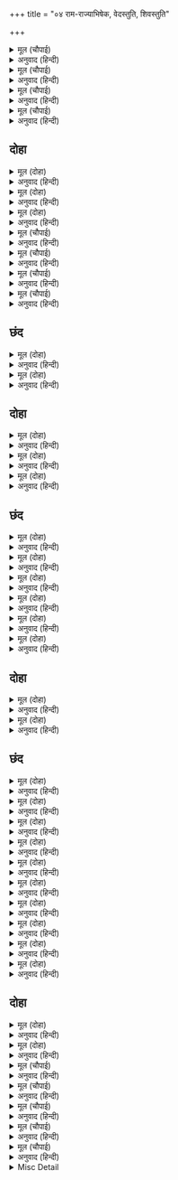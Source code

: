 +++
title = "०४ राम-राज्याभिषेक, वेदस्तुति, शिवस्तुति"

+++


<details><summary>मूल (चौपाई)</summary>

अवधपुरी अति रुचिर बनाई।  
देवन्ह सुमन बृष्टि झरि लाई॥  
राम कहा सेवकन्ह बुलाई।  
प्रथम सखन्ह अन्हवावहु जाई॥
</details>

<details><summary>अनुवाद (हिन्दी)</summary>

अवधपुरी बहुत ही सुन्दर सजायी गयी। देवताओंने पुष्पोंकी वर्षाकी झड़ी लगा दी। श्रीरामचन्द्रजीने सेवकोंको बुलाकर कहा कि तुमलोग जाकर पहले मेरे सखाओंको स्नान कराओ॥ १॥
</details>

<details><summary>मूल (चौपाई)</summary>

सुनत बचन जहँ तहँ जन धाए।  
सुग्रीवादि तुरत अन्हवाए॥  
पुनि करुनानिधि भरतु हँकारे।  
निज कर राम जटा निरुआरे॥
</details>

<details><summary>अनुवाद (हिन्दी)</summary>

भगवान् के वचन सुनते ही सेवक जहाँ-तहाँ दौड़े और तुरंत ही उन्होंने सुग्रीवादिको स्नान कराया। फिर करुणानिधान श्रीरामजीने भरतजीको बुलाया और उनकी जटाओंको अपने हाथोंसे सुलझाया॥ २॥
</details>

<details><summary>मूल (चौपाई)</summary>

अन्हवाए प्रभु तीनिउ भाई।  
भगत बछल कृपाल रघुराई॥  
भरत भाग्य प्रभु कोमलताई।  
सेष कोटि सत सकहिं न गाई॥
</details>

<details><summary>अनुवाद (हिन्दी)</summary>

तदनन्तर भक्तवत्सल कृपालु प्रभु श्रीरघुनाथजीने तीनों भाइयोंको स्नान कराया। भरतजीका भाग्य और प्रभुकी कोमलताका वर्णन अरबों शेषजी भी नहीं कर सकते॥ ३॥
</details>

<details><summary>मूल (चौपाई)</summary>

पुनि निज जटा राम बिबराए।  
गुर अनुसासन मागि नहाए॥  
करि मज्जन प्रभु भूषन साजे।  
अंग अनंग देखि सत लाजे॥
</details>

<details><summary>अनुवाद (हिन्दी)</summary>

फिर श्रीरामजीने अपनी जटाएँ खोलीं और गुरुजीकी आज्ञा माँगकर स्नान किया। स्नान करके प्रभुने आभूषण धारण किये। उनके (सुशोभित) अङ्गोंको देखकर सैकड़ों (असंख्य) कामदेव लजा गये॥ ४॥
</details>

## दोहा


<details><summary>मूल (दोहा)</summary>

सासुन्ह सादर जानकिहि मज्जन तुरत कराइ।  
दिब्य बसन बर भूषन अँग अँग सजे बनाइ॥ ११(क)॥
</details>

<details><summary>अनुवाद (हिन्दी)</summary>

(इधर) सासुओंने जानकीजीको आदरके साथ तुरंत ही स्नान कराके उनके अङ्ग-अङ्गमें दिव्य वस्त्र और श्रेष्ठ आभूषण भलीभाँति सजा दिये (पहना दिये)॥ ११(क)॥
</details>

<details><summary>मूल (दोहा)</summary>

राम बाम दिसि सोभति रमा रूप गुन खानि।  
देखि मातु सब हरषीं जन्म सुफल निज जानि॥ ११(ख)॥
</details>

<details><summary>अनुवाद (हिन्दी)</summary>

श्रीरामके बायीं ओर रूप और गुणोंकी खान रमा (श्रीजानकीजी) शोभित हो रही हैं। उन्हें देखकर सब माताएँ अपना जन्म (जीवन) सफल समझकर हर्षित हुईं॥ ११(ख)॥
</details>

<details><summary>मूल (दोहा)</summary>

सुनु खगेस तेहि अवसर ब्रह्मा सिव मुनि बृंद।  
चढ़ि बिमान आए सब सुर देखन सुखकंद॥ ११(ग)॥
</details>

<details><summary>अनुवाद (हिन्दी)</summary>

(काकभुशुण्डिजी कहते हैं—) हे पक्षिराज गरुड़जी! सुनिये; उस समय ब्रह्माजी, शिवजी और मुनियोंके समूह तथा विमानोंपर चढ़कर सब देवता आनन्दकन्द भगवान् के दर्शन करनेके लिये आये॥ ११(ग)॥
</details>

<details><summary>मूल (चौपाई)</summary>

प्रभु बिलोकि मुनि मन अनुरागा।  
तुरत दिब्य सिंघासन मागा॥  
रबि सम तेज सो बरनि न जाई।  
बैठे राम द्विजन्ह सिरु नाई॥
</details>

<details><summary>अनुवाद (हिन्दी)</summary>

प्रभुको देखकर मुनि वसिष्ठजीके मनमें प्रेम भर आया। उन्होंने तुरंत ही दिव्य सिंहासन मँगवाया, जिसका तेज सूर्यके समान था। उसका सौन्दर्य वर्णन नहीं किया जा सकता। ब्राह्मणोंको सिर नवाकर श्रीरामचन्द्रजी उसपर विराज गये॥ १॥
</details>

<details><summary>मूल (चौपाई)</summary>

जनकसुता समेत रघुराई।  
पेखि प्रहरषे मुनि समुदाई॥  
बेद मंत्र तब द्विजन्ह उचारे।  
नभ सुर मुनि जय जयति पुकारे॥
</details>

<details><summary>अनुवाद (हिन्दी)</summary>

श्रीजानकीजीके सहित श्रीरघुनाथजीको देखकर मुनियोंका समुदाय अत्यन्त ही हर्षित हुआ। तब ब्राह्मणोंने वेदमन्त्रोंका उच्चारण किया। आकाशमें देवता और मुनि ‘जय हो, जय हो’ ऐसी पुकार करने लगे॥ २॥
</details>

<details><summary>मूल (चौपाई)</summary>

प्रथम तिलक बसिष्ट मुनि कीन्हा।  
पुनि सब बिप्रन्ह आयसु दीन्हा॥  
सुत बिलोकि हरषीं महतारी।  
बार बार आरती उतारी॥
</details>

<details><summary>अनुवाद (हिन्दी)</summary>

(सबसे) पहले मुनि वसिष्ठजीने तिलक किया। फिर उन्होंने सब ब्राह्मणोंको (तिलक करनेकी) आज्ञा दी। पुत्रको राजसिंहासनपर देखकर माताएँ हर्षित हुईं और उन्होंने बार-बार आरती उतारी॥ ३॥
</details>

<details><summary>मूल (चौपाई)</summary>

बिप्रन्ह दान बिबिध बिधि दीन्हे।  
जाचक सकल अजाचक कीन्हे॥  
सिंघासन पर त्रिभुअन साईं।  
देखि सुरन्ह दुंदुभीं बजाईं॥
</details>

<details><summary>अनुवाद (हिन्दी)</summary>

उन्होंने ब्राह्मणोंको अनेकों प्रकारके दान दिये और सम्पूर्ण याचकोंको अयाचक बना दिया (मालामाल कर दिया)। त्रिभुवनके स्वामी श्रीरामचन्द्रजीको (अयोध्याके) सिंहासनपर (विराजित) देखकर देवताओंने नगाड़े बजाये॥ ४॥
</details>

## छंद


<details><summary>मूल (दोहा)</summary>

नभ दुंदुभीं बाजहिं बिपुल गंधर्ब किंनर गावहीं।  
नाचहिं अपछरा बृंद परमानंद सुर मुनि पावहीं॥  
भरतादि अनुज बिभीषनांगद हनुमदादि समेत ते।  
गहें छत्र चामर ब्यजन धनु असि चर्म सक्ति बिराजते॥
</details>

<details><summary>अनुवाद (हिन्दी)</summary>

आकाशमें बहुत-से नगाड़े बज रहे हैं। गन्धर्व और किन्नर गा रहे हैं। अप्सराओंके झुंड-के-झुंड नाच रहे हैं। देवता और मुनि परमानन्द प्राप्त कर रहे हैं। भरत, लक्ष्मण और शत्रुघ्नजी, विभीषण, अङ्गद, हनुमान् और सुग्रीव आदिसहित क्रमशः छत्र, चँवर, पंखा, धनुष, तलवार, ढाल और शक्ति लिये हुए सुशोभित हैं॥ १॥
</details>

<details><summary>मूल (दोहा)</summary>

श्री सहित दिनकर बंस भूषन काम बहु छबि सोहई।  
नव अंबुधर बर गात अंबर पीत सुर मन मोहई॥  
मुकुटांगदादि बिचित्र भूषन अंग अंगन्हि प्रति सजे।  
अंभोज नयन बिसाल उर भुज धन्य नर निरखंति जे॥
</details>

<details><summary>अनुवाद (हिन्दी)</summary>

श्रीसीताजीसहित सूर्यवंशके विभूषण श्रीरामजीके शरीरमें अनेकों कामदेवोंकी छबि शोभा दे रही है। नवीन जलयुक्त मेघोंके समान सुन्दर श्याम शरीरपर पीताम्बर देवताओंके मनको भी मोहित कर रहा है। मुकुट, बाजूबंद आदि विचित्र आभूषण अङ्ग-अङ्गमें सजे हुए हैं। कमलके समान नेत्र हैं, चौड़ी छाती है और लंबी भुजाएँ हैं; जो उनके दर्शन करते हैं, वे मनुष्य धन्य हैं॥ २॥
</details>

## दोहा


<details><summary>मूल (दोहा)</summary>

वह सोभा समाज सुख कहत न बनइ खगेस।  
बरनहिं सारद सेष श्रुति सो रस जान महेस॥ १२(क)॥
</details>

<details><summary>अनुवाद (हिन्दी)</summary>

हे पक्षिराज गरुड़जी! वह शोभा, वह समाज और वह सुख मुझसे कहते नहीं बनता। सरस्वतीजी, शेषजी और वेद निरन्तर उसका वर्णन करते हैं, और उसका रस (आनन्द) महादेवजी ही जानते हैं॥१२(क)॥
</details>

<details><summary>मूल (दोहा)</summary>

भिन्न भिन्न अस्तुति करि गए सुर निज निज धाम।  
बंदी बेष बेद तब आए जहँ श्रीराम॥ १२(ख)॥
</details>

<details><summary>अनुवाद (हिन्दी)</summary>

सब देवता अलग-अलग स्तुति करके अपने-अपने लोकको चले गये। तब भाटोंका रूप धारण करके चारों वेद वहाँ आये जहाँ श्रीरामजी थे॥ १२(ख)॥
</details>

<details><summary>मूल (दोहा)</summary>

प्रभु सर्बग्य कीन्ह अति आदर कृपानिधान।  
लखेउ न काहूँ मरम कछु लगे करन गुन गान॥ १२(ग)॥
</details>

<details><summary>अनुवाद (हिन्दी)</summary>

कृपानिधान सर्वज्ञ प्रभुने (उन्हें पहचानकर) उनका बहुत ही आदर किया। इसका भेद किसीने कुछ भी नहीं जाना। वेद गुणगान करने लगे॥ १२ (ग)॥
</details>

## छंद


<details><summary>मूल (दोहा)</summary>

जय सगुन निर्गुन रूप रूप अनूप भूप सिरोमने।  
दसकंधरादि प्रचंड निसिचर प्रबल खल भुजबल हने॥  
अवतार नर संसार भार बिभंजि दारुन दुख दहे।  
जय प्रनतपाल दयाल प्रभु संजुक्त सक्ति नमामहे॥
</details>

<details><summary>अनुवाद (हिन्दी)</summary>

हे सगुण और निर्गुणरूप! हे अनुपम रूप-लावण्ययुक्त! हे राजाओंके शिरोमणि! आपकी जय हो। आपने रावण आदि प्रचण्ड, प्रबल और दुष्ट निशाचरोंको अपनी भुजाओंके बलसे मार डाला। आपने मनुष्य-अवतार लेकर संसारके भारको नष्ट करके अत्यन्त कठोर दुःखोंको भस्म कर दिया। हे दयालु! हे शरणागतकी रक्षा करनेवाले प्रभो! आपकी जय हो। मैं शक्ति (सीताजी)-सहित शक्तिमान् आपको नमस्कार करता हूँ॥ १॥
</details>

<details><summary>मूल (दोहा)</summary>

तव बिषम माया बस सुरासुर नाग नर अग जग हरे।  
भव पंथ भ्रमत अमित दिवस निसि काल कर्म गुननि भरे॥  
जे नाथ करि करुना बिलोके त्रिबिधि दुख ते निर्बहे।  
भव खेद छेदन दच्छ हम कहुँ रच्छ राम नमामहे॥
</details>

<details><summary>अनुवाद (हिन्दी)</summary>

हे हरे! आपकी दुस्तर मायाके वशीभूत होनेके कारण देवता, राक्षस, नाग, मनुष्य और चर, अचर सभी काल, कर्म और गुणोंसे भरे हुए (उनके वशीभूत हुए) दिन-रात अनन्त भव (आवागमन)के मार्गमें भटक रहे हैं। हे नाथ! इनमेंसे जिनको आपने कृपा करके (कृपादृष्टिसे) देख लिया, वे (मायाजनित) तीनों प्रकारके दुःखोंसे छूट गये। हे जन्म-मरणके श्रमको काटनेमें कुशल श्रीरामजी! हमारी रक्षा कीजिये। हम आपको नमस्कार करते हैं॥ २॥
</details>

<details><summary>मूल (दोहा)</summary>

जे ग्यान मान बिमत्त तव भव हरनि भक्ति न आदरी।  
ते पाइ सुर दुर्लभ पदादपि परत हम देखत हरी॥  
बिस्वास करि सब आस परिहरि दास तव जे होइ रहे।  
जपि नाम तव बिनु श्रम तरहिं भव नाथ सो समरामहे॥
</details>

<details><summary>अनुवाद (हिन्दी)</summary>

जिन्होंने मिथ्या ज्ञानके अभिमानमें विशेषरूपसे मतवाले होकर जन्म-मृत्यु (के भय) को हरनेवाली आपकी भक्तिका आदर नहीं किया, हे हरि! उन्हें देवदुर्लभ (देवताओंको भी बड़ी कठिनतासे प्राप्त होनेवाले, ब्रह्मा आदिके) पदको पाकर भी हम उस पदसे नीचे गिरते देखते हैं। (परन्तु) जो सब आशाओंको छोड़कर आपपर विश्वास करके आपके दास हो रहते हैं, वे केवल आपका नाम ही जपकर बिना ही परिश्रम भवसागरसे तर जाते हैं। हे नाथ! ऐसे आपका हम स्मरण करते हैं॥ ३॥
</details>

<details><summary>मूल (दोहा)</summary>

जे चरन सिव अज पूज्य रज सुभ परसि मुनिपतिनी तरी।  
नख निर्गता मुनि बंदिता त्रैलोक पावनि सुरसरी॥  
ध्वज कुलिस अंकुस कंज जुत बन फिरत कंटक किन लहे।  
पद कंज द्वंद मुकुंद राम रमेस नित्य भजामहे॥
</details>

<details><summary>अनुवाद (हिन्दी)</summary>

जो चरण शिवजी और ब्रह्माजीके द्वारा पूज्य हैं, तथा जिन चरणोंकी कल्याणमयी रजका स्पर्श पाकर (शिला बनी हुई) गौतम ऋषिकी पत्नी अहल्या तर गयी; जिन चरणोंके नखसे मुनियोंद्वारा वन्दित, त्रैलोक्यको पवित्र करनेवाली देवनदी गङ्गाजी निकलीं और ध्वजा, वज्र, अंकुश और कमल, इन चिह्नोंसे युक्त जिन चरणोंमें वनमें फिरते समय काँटे चुभ जानेसे घट्ठे पड़ गये हैं; हे मुकुन्द! हे राम! हे रमापति! हम आपके उन्हीं दोनों चरणकमलोंको नित्य भजते रहते हैं॥ ४॥
</details>

<details><summary>मूल (दोहा)</summary>

अब्यक्तमूलमनादि तरु त्वच चारि निगमागम भने।  
षट कंध साखा पंच बीस अनेक पर्न सुमन घने॥  
फल जुगल बिधि कटु मधुर बेलि अकेलि जेहि आश्रित रहे।  
पल्लवत फूलत नवल नित संसार बिटप नमामहे॥
</details>

<details><summary>अनुवाद (हिन्दी)</summary>

वेद-शास्त्रोंने कहा है कि जिसका मूल अव्यक्त (प्रकृति) है; जो (प्रवाहरूपसे) अनादि है; जिसके चार त्वचाएँ, छः तने, पचीस शाखाएँ और अनेकों पत्ते और बहुत-से फूल हैं; जिसमें कड़वे और मीठे दो प्रकारके फल लगे हैं; जिसपर एक ही बेल है, जो उसीके आश्रित रहती है; जिसमें नित्य नये पत्ते और फूल निकलते रहते हैं; ऐसे संसारवृक्षस्वरूप (विश्वरूपमें प्रकट) आपको हम नमस्कार करते हैं॥ ५॥
</details>

<details><summary>मूल (दोहा)</summary>

जे ब्रह्म अजमद्वैतमनुभवगम्य मन पर ध्यावहीं।  
ते कहहुँ जानहुँ नाथ हम तव सगुन जस नित गावहीं॥  
करुनायतन प्रभु सदगुनाकर देव यह बर मागहीं।  
मन बचन कर्म बिकार तजि तव चरन हम अनुरागहीं॥
</details>

<details><summary>अनुवाद (हिन्दी)</summary>

ब्रह्म अजन्मा है, अद्वैत है, केवल अनुभवसे ही जाना जाता है और मनसे परे है—जो (इस प्रकार कहकर उस) ब्रह्मका ध्यान करते हैं, वे ऐसा कहा करें और जाना करें, किन्तु हे नाथ! हम तो नित्य आपका सगुण यश ही गाते हैं। हे करुणाके धाम प्रभो! हे सद्गुणोंकी खान! हे देव! हम यह वर माँगते हैं कि मन, वचन और कर्मसे विकारोंको त्यागकर आपके चरणोंमें ही प्रेम करें॥ ६॥
</details>

## दोहा


<details><summary>मूल (दोहा)</summary>

सब के देखत बेदन्ह बिनती कीन्हि उदार।  
अंतर्धान भए पुनि गए ब्रह्म आगार॥ १३(क)॥
</details>

<details><summary>अनुवाद (हिन्दी)</summary>

वेदोंने सबके देखते यह श्रेष्ठ विनती की। फिर वे अन्तर्धान हो गये और ब्रह्मलोकको चले गये॥ १३(क)॥
</details>

<details><summary>मूल (दोहा)</summary>

बैनतेय सुनु संभु तब आए जहँ रघुबीर।  
बिनय करत गदगद गिरा पूरित पुलक सरीर॥ १३(ख)॥
</details>

<details><summary>अनुवाद (हिन्दी)</summary>

(काकभुशुण्डिजी कहते हैं—) हे गरुड़जी! सुनिये, तब शिवजी वहाँ आये जहाँ श्रीरघुवीर थे और गद्गद वाणीसे स्तुति करने लगे। उनका शरीर पुलकावलीसे पूर्ण हो गया—॥ १३(ख)॥
</details>

## छंद


<details><summary>मूल (दोहा)</summary>

जय राम रमारमनं समनं।  
भवताप भयाकुल पाहि जनं॥  
अवधेस सुरेस रमेस बिभो।  
सरनागत मागत पाहि प्रभो॥
</details>

<details><summary>अनुवाद (हिन्दी)</summary>

हे राम! हे रमारमण (लक्ष्मीकान्त)! हे जन्म-मरणके संतापका नाश करनेवाले! आपकी जय हो; आवागमनके भयसे व्याकुल इस सेवककी रक्षा कीजिये। हे अवधपति! हे देवताओंके स्वामी! हे रमापति! हे विभो! मैं शरणागत आपसे यही माँगता हूँ कि हे प्रभो! मेरी रक्षा कीजिये॥ १॥
</details>

<details><summary>मूल (दोहा)</summary>

दससीस बिनासन बीस भुजा।  
कृत दूरि महा महि भूरि रुजा॥  
रजनीचर बृंद पतंग रहे।  
सर पावक तेज प्रचंड दहे॥
</details>

<details><summary>अनुवाद (हिन्दी)</summary>

हे दस सिर और बीस भुजाओंवाले रावणका विनाश करके पृथ्वीके सब महान् रोगों (कष्टों)को दूर करनेवाले श्रीरामजी! राक्षससमूहरूपी जो पतंगे थे, वे सब आपके बाणरूपी अग्निके प्रचण्ड तेजसे भस्म हो गये॥ २॥
</details>

<details><summary>मूल (दोहा)</summary>

महि मंडल मंडन चारुतरं।  
धृत सायक चाप निषंग बरं॥  
मद मोह महा ममता रजनी।  
तम पुंज दिवाकर तेज अनी॥
</details>

<details><summary>अनुवाद (हिन्दी)</summary>

आप पृथ्वीमण्डलके अत्यन्त सुन्दर आभूषण हैं; आप श्रेष्ठ बाण, धनुष और तरकस धारण किये हुए हैं। महान् मद, मोह और ममतारूपी रात्रिके अन्धकारसमूहके नाश करनेके लिये आप सूर्यके तेजोमय किरणसमूह हैं॥ ३॥
</details>

<details><summary>मूल (दोहा)</summary>

मनजात किरात निपात किए।  
मृग लोग कुभोग सरेन हिए॥  
हति नाथ अनाथनि पाहि हरे।  
बिषया बन पावँर भूलि परे॥
</details>

<details><summary>अनुवाद (हिन्दी)</summary>

कामदेवरूपी भीलने मनुष्यरूपी हिरनोंके हृदयमें कुभोगरूपी बाण मारकर उन्हें गिरा दिया है। हे नाथ! हे (पाप-तापका हरण करनेवाले) हरे! उसे मारकर विषयरूपी वनमें भूले पड़े हुए इन पामर अनाथ जीवोंकी रक्षा कीजिये॥ ४॥
</details>

<details><summary>मूल (दोहा)</summary>

बहु रोग बियोगन्हि लोग हए।  
भवदंघ्रि निरादर के फल ए॥  
भव सिंधु अगाध परे नर ते।  
पद पंकज प्रेम न जे करते॥
</details>

<details><summary>अनुवाद (हिन्दी)</summary>

लोग बहुत-से रोगों और वियोगों (दुःखों) से मारे हुए हैं। ये सब आपके चरणोंके निरादरके फल हैं। जो मनुष्य आपके चरणकमलोंमें प्रेम नहीं करते, वे अथाह भवसागरमें पड़े हैं॥ ५॥
</details>

<details><summary>मूल (दोहा)</summary>

अति दीन मलीन दुखी नितहीं।  
जिन्ह कें पद पंकज प्रीति नहीं॥  
अवलंब भवंत कथा जिन्ह कें।  
प्रिय संत अनंत सदा तिन्ह कें॥
</details>

<details><summary>अनुवाद (हिन्दी)</summary>

जिन्हें आपके चरणकमलोंमें प्रीति नहीं है वे नित्य ही अत्यन्त दीन, मलिन (उदास) और दुःखी रहते हैं। और जिन्हें आपकी लीला-कथाका आधार है, उनको संत और भगवान् सदा प्रिय लगने लगते हैं॥ ६॥
</details>

<details><summary>मूल (दोहा)</summary>

नहिं राग न लोभ न मान मदा।  
तिन्ह कें सम बैभव वा बिपदा॥  
एहि ते तव सेवक होत मुदा।  
मुनि त्यागत जोग भरोस सदा॥
</details>

<details><summary>अनुवाद (हिन्दी)</summary>

उनमें न राग (आसक्ति) है, न लोभ; न मान है, न मद। उनको सम्पत्ति (सुख) और विपत्ति (दुःख) समान है। इसीसे मुनिलोग योग (साधन) का भरोसा सदाके लिये त्याग देते हैं और प्रसन्नताके साथ आपके सेवक बन जाते हैं॥ ७॥
</details>

<details><summary>मूल (दोहा)</summary>

करि प्रेम निरंतर नेम लिएँ।  
पद पंकज सेवत सुद्ध हिएँ॥  
सम मानि निरादर आदरही।  
सब संत सुखी बिचरंति मही॥
</details>

<details><summary>अनुवाद (हिन्दी)</summary>

वे प्रेमपूर्वक नियम लेकर निरन्तर शुद्ध हृदयसे आपके चरणकमलोंकी सेवा करते रहते हैं और निरादर और आदरको समान मानकर वे सब संत सुखी होकर पृथ्वीपर विचरते हैं॥ ८॥
</details>

<details><summary>मूल (दोहा)</summary>

मुनि मानस पंकज भृंग भजे।  
रघुबीर महा रनधीर अजे॥  
तव नाम जपामि नमामि हरी।  
भव रोग महागद मान अरी॥
</details>

<details><summary>अनुवाद (हिन्दी)</summary>

हे मुनियोंके मनरूपी कमलके भ्रमर! हे महान् रणधीर एवं अजेय श्रीरघुवीर! मैं आपको भजता हूँ (आपकी शरण ग्रहण करता हूँ)। हे हरि! आपका नाम जपता हूँ और आपको नमस्कार करता हूँ। आप जन्म-मरणरूपी रोगकी महान् औषध और अभिमानके शत्रु हैं॥ ९॥
</details>

<details><summary>मूल (दोहा)</summary>

गुन सील कृपा परमायतनं।  
प्रनमामि निरंतर श्रीरमनं॥  
रघुनंद निकंदय द्वंद्वघनं।  
महिपाल बिलोकय दीनजनं॥
</details>

<details><summary>अनुवाद (हिन्दी)</summary>

आप गुण, शील और कृपाके परम स्थान हैं। आप लक्ष्मीपति हैं, मैं आपको निरन्तर प्रणाम करता हूँ। हे रघुनन्दन! (आप जन्म-मरण, सुख-दुःख, राग-द्वेषादि) द्वन्द्व-समूहोंका नाश कीजिये। हे पृथ्वीकी पालना करनेवाले राजन्! इस दीन जनकी ओर भी दृष्टि डालिये॥ १०॥
</details>

## दोहा


<details><summary>मूल (दोहा)</summary>

बार बार बर मागउँ हरषि देहु श्रीरंग।  
पद सरोज अनपायनी भगति सदा सतसंग॥ १४(क)॥
</details>

<details><summary>अनुवाद (हिन्दी)</summary>

मैं आपसे बार-बार यही वरदान माँगता हूँ कि मुझे आपके चरणकमलोंकी अचलभक्ति और आपके भक्तोंका सत्सङ्ग सदा प्राप्त हो। हे लक्ष्मीपते! हर्षित होकर मुझे यही दीजिये॥१४(क)॥
</details>

<details><summary>मूल (दोहा)</summary>

बरनि उमापति राम गुन हरषि गए कैलास।  
तब प्रभु कपिन्ह दिवाए सब बिधि सुखप्रद बास॥ १४(ख)॥
</details>

<details><summary>अनुवाद (हिन्दी)</summary>

श्रीरामचन्द्रजीके गुणोंका वर्णन करके उमापति महादेवजी हर्षित होकर कैलासको चले गये। तब प्रभुने वानरोंको सब प्रकारसे सुख देनेवाले डेरे दिलवाये॥ १४(ख)॥
</details>

<details><summary>मूल (चौपाई)</summary>

सुनु खगपति यह कथा पावनी।  
त्रिबिध ताप भव भय दावनी॥  
महाराज कर सुभ अभिषेका।  
सुनत लहहिं नर बिरति बिबेका॥
</details>

<details><summary>अनुवाद (हिन्दी)</summary>

हे गरुड़जी! सुनिये, यह कथा (सबको) पवित्र करनेवाली है, (दैहिक, दैविक, भौतिक) तीनों प्रकारके तापोंका और जन्म-मृत्युके भयका नाश करनेवाली है। महाराज श्रीरामचन्द्रजीके कल्याणमय राज्याभिषेकका चरित्र (निष्कामभावसे) सुनकर मनुष्य वैराग्य और ज्ञान प्राप्त करते हैं॥ १॥
</details>

<details><summary>मूल (चौपाई)</summary>

जे सकाम नर सुनहिं जे गावहिं।  
सुख संपति नाना बिधि पावहिं॥  
सुर दुर्लभ सुख करि जग माहीं।  
अंतकाल रघुपति पुर जाहीं॥
</details>

<details><summary>अनुवाद (हिन्दी)</summary>

और जो मनुष्य सकामभावसे सुनते और जो गाते हैं, वे अनेकों प्रकारके सुख और सम्पत्ति पाते हैं। वे जगत् में देवदुर्लभ सुखोंको भोगकर अन्तकालमें श्रीरघुनाथजीके परमधामको जाते हैं॥ २॥
</details>

<details><summary>मूल (चौपाई)</summary>

सुनहिं बिमुक्त बिरत अरु बिषई।  
लहहिं भगति गति संपति नई॥  
खगपति राम कथा मैं बरनी।  
स्वमति बिलास त्रास दुख हरनी॥
</details>

<details><summary>अनुवाद (हिन्दी)</summary>

इसे जो जीवन्मुक्त, विरक्त और विषयी सुनते हैं, वे (क्रमशः) भक्ति, मुक्ति और नवीन सम्पत्ति (नित्य नये भोग) पाते हैं। हे पक्षिराज गरुड़जी! मैंने अपनी बुद्धिकी पहुँचके अनुसार रामकथा वर्णन की है, जो (जन्म-मरणके) भय और दुःखको हरनेवाली है॥ ३॥
</details>

<details><summary>मूल (चौपाई)</summary>

बिरति बिबेक भगति दृढ़ करनी।  
मोह नदी कहँ सुंदर तरनी॥  
नित नव मंगल कौसलपुरी।  
हरषित रहहिं लोग सब कुरी॥
</details>

<details><summary>अनुवाद (हिन्दी)</summary>

यह वैराग्य, विवेक और भक्तिको दृढ़ करनेवाली है तथा मोहरूपी नदीके (पार करनेके) लिये सुन्दर नाव है। अवधपुरीमें नित-नये मङ्गलोत्सव होते हैं। सभी वर्गोंके लोग हर्षित रहते हैं॥ ४॥
</details>

<details><summary>मूल (चौपाई)</summary>

नित नइ प्रीति राम पद पंकज।  
सब कें जिन्हहि नमत सिव मुनि अज॥  
मंगन बहु प्रकार पहिराए।  
द्विजन्ह दान नाना बिधि पाए॥
</details>

<details><summary>अनुवाद (हिन्दी)</summary>

श्रीरामजीके चरणकमलोंमें—जिन्हें श्रीशिवजी, मुनिगण और ब्रह्माजी भी नमस्कार करते हैं—सबकी नित्य नवीन प्रीति है। भिक्षुकोंको बहुत प्रकारके वस्त्राभूषण पहनाये गये और ब्राह्मणोंने नाना प्रकारके दान पाये॥ ५॥
</details>

<details><summary>Misc Detail</summary>


</details>
